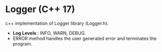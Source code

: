 # Logger (C++ 17)
c++ implementation of Logger library (Logger.h).
- **Log Levels** : INFO, WARN, DEBUG.
- ERROR method handles the user generated error and terminates the program.
